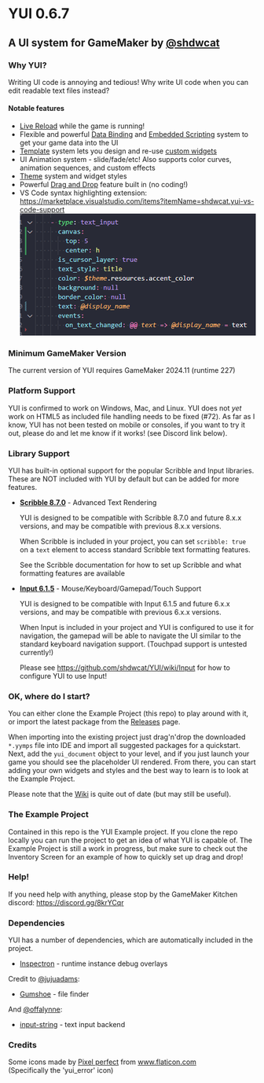 # YUI 0.6.7
## A UI system for GameMaker by [@shdwcat](https://github.com/shdwcat)

### Why YUI?
Writing UI code is annoying and tedious! Why write UI code when you can edit readable text files instead?

#### Notable features
- [Live Reload](https://github.com/shdwcat/YUI/wiki/Live-Reload) while the game is running!
- Flexible and powerful [Data Binding](https://github.com/shdwcat/YUI/wiki/Data-Binding) and [Embedded Scripting](https://github.com/shdwcat/YUI/wiki/YuiScript) system to get your game data into the UI
- [Template](https://github.com/shdwcat/YUI/wiki/Templates) system lets you design and re-use [custom widgets](https://github.com/shdwcat/YUI/wiki/Custom-Widgets)
- UI Animation system - slide/fade/etc! Also supports color curves, animation sequences, and custom effects
- [Theme](https://github.com/shdwcat/YUI/wiki/Themes) system and widget styles
- Powerful [Drag and Drop](https://github.com/shdwcat/YUI/wiki/Drag-and-Drop) feature built in (no coding!)
- VS Code syntax highlighting extension:
  https://marketplace.visualstudio.com/items?itemName=shdwcat.yui-vs-code-support
  ![syntax highlighting example image](https://github.com/shdwcat/yui-vs-code-support/raw/HEAD/images/highlighting.png)

### Minimum GameMaker Version
The current version of YUI requires GameMaker 2024.11 (runtime 227)

### Platform Support
YUI is confirmed to work on Windows, Mac, and Linux. YUI does not *yet* work on HTML5 as included file handling needs to be fixed (#72). As far as I know, YUI has not been tested on mobile or consoles, if you want to try it out, please do and let me know if it works! (see Discord link below).

### Library Support
YUI has built-in optional support for the popular Scribble and Input libraries. These are NOT included with YUI by default but can be added for more features.

* **[Scribble 8.7.0](https://github.com/JujuAdams/scribble)** - Advanced Text Rendering

  YUI is designed to be compatible with Scribble 8.7.0 and future 8.x.x versions, and may be compatible with previous 8.x.x versions.

  When Scribble is included in your project, you can set `scribble: true` on a `text` element to access standard Scribble text formatting features.

  See the Scribble documentation for how to set up Scribble and what formatting features are available

* **[Input 6.1.5](https://github.com/offalynne/input)** - Mouse/Keyboard/Gamepad/Touch Support

  YUI is designed to be compatible with Input 6.1.5 and future 6.x.x versions, and may be compatible with previous 6.x.x versions.

  When Input is included in your project and YUI is configured to use it for navigation, the gamepad will be able to navigate the UI similar to the standard keyboard navigation support. (Touchpad support is untested currently!)

  Please see https://github.com/shdwcat/YUI/wiki/Input for how to configure YUI to use Input!

### OK, where do I start?
You can either clone the Example Project (this repo) to play around with it, or import the latest package from the [Releases](https://github.com/shdwcat/YUI/releases) page.

When importing into the existing project just drag'n'drop the downloaded `*.yymps` file into IDE and import all suggested packages for a quickstart.
Next, add the `yui_document` object to your level, and if you just launch your game you should see the placeholder UI rendered. From there, you can start adding your own widgets and styles and the best way to learn is to look at the Example Project.

Please note that the [Wiki](https://github.com/shdwcat/YUI/wiki) is quite out of date (but may still be useful).

### The Example Project
Contained in this repo is the YUI Example project. If you clone the repo locally you can run the project to get an idea of what YUI is capable of. The Example Project is still a work in progress, but make sure to check out the Inventory Screen for an example of how to quickly set up drag and drop!

### Help!
If you need help with anything, please stop by the GameMaker Kitchen discord:
https://discord.gg/8krYCqr

### Dependencies
YUI has a number of dependencies, which are automatically included in the project.

- [Inspectron](https://github.com/shdwcat/Inspectron) - runtime instance debug overlays

Credit to [@jujuadams](https://github.com/JujuAdams):
- [Gumshoe](https://github.com/JujuAdams/Gumshoe) - file finder

And [@offalynne](https://github.com/offalynne):
- [input-string](https://github.com/offalynne/input-string) - text input backend

### Credits
<div>Some icons made by <a href="https://www.flaticon.com/authors/pixel-perfect" title="Pixel perfect">Pixel perfect</a> from <a href="https://www.flaticon.com/" title="Flaticon">www.flaticon.com</a></div>
(Specifically the 'yui_error' icon)
